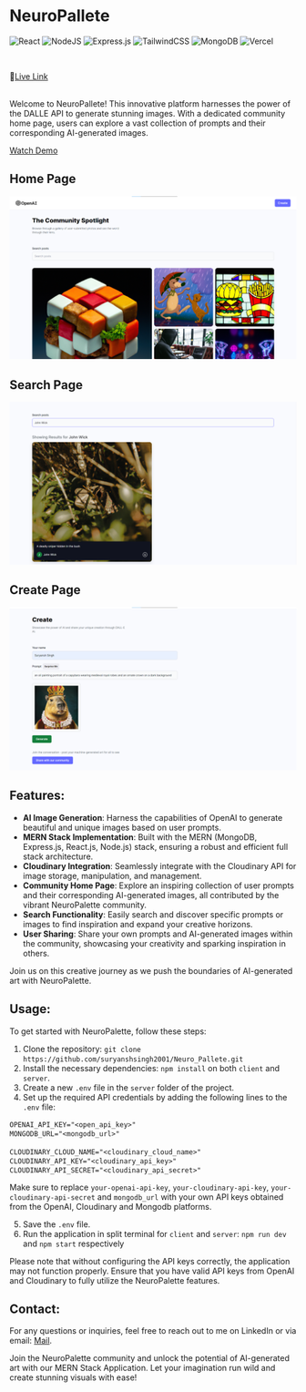 # NeuroPallete
![React](https://img.shields.io/badge/react-%2320232a.svg?style=for-the-badge&logo=react&logoColor=%2361DAFB) ![NodeJS](https://img.shields.io/badge/node.js-6DA55F?style=for-the-badge&logo=node.js&logoColor=white)  ![Express.js](https://img.shields.io/badge/express.js-%23404d59.svg?style=for-the-badge&logo=express&logoColor=%2361DAFB) ![TailwindCSS](https://img.shields.io/badge/tailwindcss-%2338B2AC.svg?style=for-the-badge&logo=tailwind-css&logoColor=white) ![MongoDB](https://img.shields.io/badge/MongoDB-%234ea94b.svg?style=for-the-badge&logo=mongodb&logoColor=white) ![Vercel](https://img.shields.io/badge/vercel-%23000000.svg?style=for-the-badge&logo=vercel&logoColor=white)

<br>

🔗[Live Link](https://neuropallete.vercel.app/)

<br>
Welcome to NeuroPallete! This innovative platform harnesses the power of the DALLE API to generate stunning images. With a dedicated community home page, users can explore a vast collection of prompts and their corresponding AI-generated images.
 
[Watch Demo](https://youtu.be/kCuvPMvV3Gc)

## Home Page 
![Home](https://github.com/suryanshsingh2001/Neuro_Pallete/blob/main/Home%20Page.png?raw=true) 

## Search Page
![Search](https://github.com/suryanshsingh2001/Neuro_Pallete/blob/main/Search.png?raw=true)

## Create Page
![Search](https://github.com/suryanshsingh2001/Neuro_Pallete/blob/main/Create.png?raw=true)

## Features:

- **AI Image Generation**: Harness the capabilities of OpenAI to generate beautiful and unique images based on user prompts.
- **MERN Stack Implementation**: Built with the MERN (MongoDB, Express.js, React.js, Node.js) stack, ensuring a robust and efficient full stack architecture.
- **Cloudinary Integration**: Seamlessly integrate with the Cloudinary API for image storage, manipulation, and management.
- **Community Home Page**: Explore an inspiring collection of user prompts and their corresponding AI-generated images, all contributed by the vibrant NeuroPalette community.
- **Search Functionality**: Easily search and discover specific prompts or images to find inspiration and expand your creative horizons.
- **User Sharing**: Share your own prompts and AI-generated images within the community, showcasing your creativity and sparking inspiration in others.


Join us on this creative journey as we push the boundaries of AI-generated art with NeuroPalette.

## Usage:

To get started with NeuroPalette, follow these steps:

1. Clone the repository: `git clone https://github.com/suryanshsingh2001/Neuro_Pallete.git`
2. Install the necessary dependencies: `npm install` on both `client` and `server`.
3. Create a new `.env` file in the `server` folder of the project.
4. Set up the required API credentials by adding the following lines to the `.env` file:

```
OPENAI_API_KEY="<open_api_key>"
MONGODB_URL="<mongodb_url>"

CLOUDINARY_CLOUD_NAME="<cloudinary_cloud_name>"
CLOUDINARY_API_KEY="<cloudinary_api_key>"
CLOUDINARY_API_SECRET="<cloudinary_api_secret>"
```
Make sure to replace `your-openai-api-key`, `your-cloudinary-api-key`, `your-cloudinary-api-secret` and `mongodb_url` with your own API keys obtained from the OpenAI, Cloudinary and Mongodb platforms.

5. Save the `.env` file.
6. Run the application in split terminal for `client` and `server`: `npm run dev` and `npm start` respectively

Please note that without configuring the API keys correctly, the application may not function properly. Ensure that you have valid API keys from OpenAI and Cloudinary to fully utilize the NeuroPalette features.

## Contact:

For any questions or inquiries, feel free to reach out to me on LinkedIn or via email: [Mail](mailto:ricochetthestoryteller2001@gmail.com
).

Join the NeuroPalette community and unlock the potential of AI-generated art with our MERN Stack Application. Let your imagination run wild and create stunning visuals with ease!

